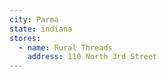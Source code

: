 ```yaml
---
city: Parma
state: indiana
stores:
  - name: Rural Threads
    address: 110 North 3rd Street
---
```

